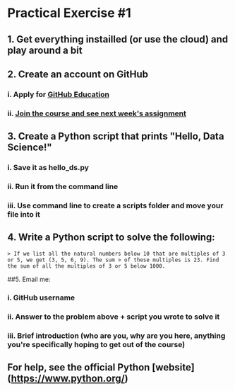 # Practical Exercise #1

## 1. Get everything instailled (or use the cloud) and play around a bit
## 2. Create an account on GitHub
### i. Apply for [GitHub Education](https://docs.github.com/en/education/explore-the-benefits-of-teaching-and-learning-with-github-education/github-education-for-students/apply-to-github-education-as-a-student)
### ii. [Join the course and see next week's assignment](https://classroom.github.com/assignment-invitations/1e58c44840d34d542efc4c77c0ab0c2f/status)
## 3. Create a Python script that prints "Hello, Data Science!"
### i. Save it as hello_ds.py
### ii. Run it from the command line
### iii. Use command line to create a scripts folder and move your file into it
## 4. Write a Python script to solve the following:
    > If we list all the natural numbers below 10 that are multiples of 3 or 5, we get (3, 5, 6, 9). The sum > of these multiples is 23. Find the sum of all the multiples of 3 or 5 below 1000.
##5. Email me:
### i. GitHub username
### ii. Answer to the problem above + script you wrote to solve it
### iii. Brief introduction (who are you, why are you here, anything you're specifically hoping to get out of the course)

## For help, see the official Python [website] (https://www.python.org/) 
